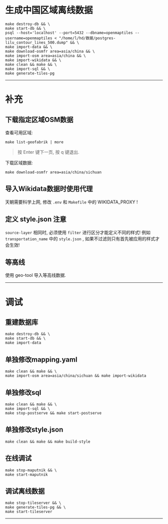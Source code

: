 # 生成中国区域离线数据

```shell
make destroy-db && \
make start-db && \
psql --host='localhost' --port=5432 --dbname=openmaptiles --username=openmaptiles < "/home/l/hd/数据/postgres-lilu_contour_lines_500.dump" && \
make import-data && \
make download-osmfr area=asia/china && \
make import-osm area=asia/china && \
make import-wikidata && \
make clean && make && \
make import-sql && \
make generate-tiles-pg
```

---

# 补充

## 下载指定区域OSM数据

查看可用区域:

```shell
make list-geofabrik | more
```

> 按 Enter 键下一页, 按 q 键退出.

下载区域数据:

```shell
make download-osmfr area=asia/china/sichuan
```

## 导入Wikidata数据时使用代理

天朝需要科学上网, 修改 `.env` 和 `Makefile` 中的 WIKIDATA_PROXY !

## 定义 style.json 注意

`source-layer` 相同时, 必须使用 `filter` 进行区分才能定义不同的样式! 例如 `transportation_name` 中的 `style.json` , 如果不过滤则只有首先被应用的样式才会生效!

## 等高线

使用 geo-tool 导入等高线数据.

---

# 调试

## 重建数据库

```shell
make destroy-db && \
make start-db && \
make import-data
```

## 单独修改mapping.yaml

```shell
make clean && make && \
make import-osm area=asia/china/sichuan && make import-wikidata
```

## 单独修改sql

```shell
make clean && make && \
make import-sql && \
make stop-postserve && make start-postserve
```

## 单独修改style.json

```shell
make clean && make && make build-style
```

## 在线调试

```shell
make stop-maputnik && \
make start-maputnik
```

## 调试离线数据

```shell
make stop-tileserver && \
make generate-tiles-pg && \
make start-tileserver
```

---
